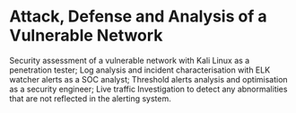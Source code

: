 # Attack, Defense and Analysis of a Vulnerable Network

Security assessment of a vulnerable network with Kali Linux as a penetration tester; Log analysis and incident characterisation with ELK watcher alerts as a SOC analyst; Threshold alerts analysis and optimisation as a security engineer; Live traffic Investigation to detect any abnormalities that are not reflected in the alerting system.